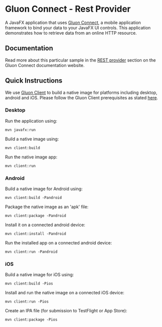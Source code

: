 # Gluon Connect - Rest Provider

A JavaFX application that uses [Gluon Connect](https://github.com/gluonhq/connect), a mobile application
framework to bind your data to your JavaFX UI controls. This application demonstrates how to retrieve data from an
online HTTP resource.

## Documentation

Read more about this particular sample in the [REST provider](http://docs.gluonhq.com/connect/latest/#_rest_provider)
section on the Gluon Connect documentation website.

## Quick Instructions

We use [Gluon Client](https://docs.gluonhq.com/client/) to build a native image for platforms including desktop, android and iOS.
Please follow the Gluon Client prerequisites as stated [here](https://github.com/gluonhq/client-samples/#build-and-run-the-samples).

### Desktop

Run the application using:

    mvn javafx:run

Build a native image using:

    mvn client:build

Run the native image app:

    mvn client:run

### Android

Build a native image for Android using:

    mvn client:build -Pandroid

Package the native image as an 'apk' file:

    mvn client:package -Pandroid

Install it on a connected android device:

    mvn client:install -Pandroid

Run the installed app on a connected android device:

    mvn client:run -Pandroid

### iOS

Build a native image for iOS using:

    mvn client:build -Pios

Install and run the native image on a connected iOS device:

    mvn client:run -Pios

Create an IPA file (for submission to TestFlight or App Store):

    mvn client:package -Pios
